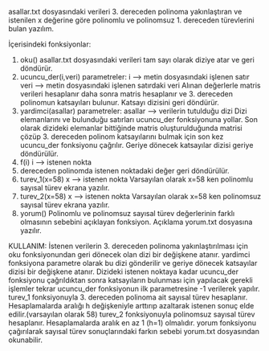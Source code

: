 asallar.txt dosyasındaki verileri 3. dereceden polinoma yakınlaştıran ve istenilen x değerine göre 
polinomlu ve polinomsuz 1. dereceden türevlerini bulan yazılım.

İçerisindeki fonksiyonlar:
1. oku() 
asallar.txt dosyasındaki verileri tam sayı olarak diziye atar ve geri döndürür.
2. ucuncu_der(i,veri)
parametreler:
i --> metin dosyasındaki işlenen satır
veri --> metin dosyasındaki işlenen satırdaki veri
Alınan değerlerle matris verileri hesaplanır daha sonra matris hesaplanır ve 3. dereceden 
polinomun katsayıları bulunur. Katsayı dizisini geri döndürür.
3. yardimci(asallar)
parametreler:
asallar --> verilerin tutulduğu dizi
Dizi elemanlarını ve bulunduğu satırları ucuncu_der fonksiyonuna yollar. Son olarak dizideki 
elemanlar bittiğinde matris oluşturulduğunda matrisi çözüp 3. dereceden polinom katsayılarını
bulmak için son kez ucuncu_der fonksiyonu çağrılır. Geriye dönecek katsayılar dizisi geriye 
döndürülür.
4. f(i)
i --> istenen nokta
3. dereceden polinomda istenen noktadaki değer geri döndürülür.
5. turev_1(x=58)
x --> istenen nokta
Varsayılan olarak x=58 ken polinomlu sayısal türev ekrana yazılır.
6. turev_2(x=58)
x --> istenen nokta 
Varsayılan olarak x=58 ken polinomsuz sayısal türev ekrana yazılır.
7. yorum()
Polinomlu ve polinomsuz sayısal türev değerlerinin farklı olmasının sebebini açıklayan fonksiyon.
Açıklama yorum.txt dosyasına yazılır.

KULLANIM:
İstenen verilerin 3. dereceden polinoma yakınlaştırılması için oku fonksiyonundan geri dönecek olan dizi bir değişkene atanır. 
yardimci fonksiyona parametre olarak bu dizi gönderilir ve geriye dönecek katsayılar dizisi bir değişkene atanır. Dizideki istenen noktaya kadar ucuncu_der fonksiyonu çağrıldıktan sonra 
katsayıların bulunması için yapılacak gerekli işlemler tekrar ucuncu_der fonksiyonun ilk parametresine -1 verilerek yapılır.
turev_1 fonksiyonuyla 3. dereceden polinoma ait sayısal türev hesaplanır. Hesaplamalarda aralığı h 
değişkeniyle arttırıp azaltarak istenen sonuç elde edilir.(varsayılan olarak 58)
turev_2 fonksiyonuyla polinomsuz sayısal türev hesaplanır. Hesaplamalarda aralık en az 1 (h=1) olmalıdır.
yorum fonksiyonu çağırılarak sayısal türev sonuçlarındaki farkın sebebi yorum.txt dosyasından okunabilir.



